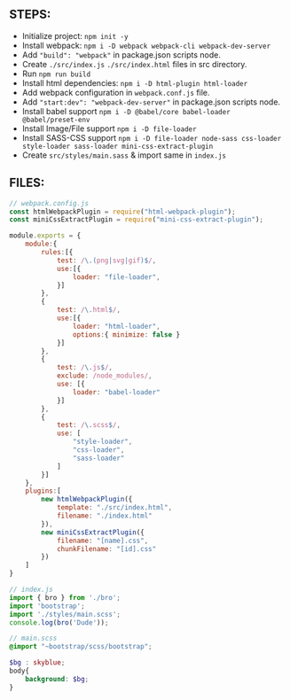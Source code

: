 ## STEPS:
* Initialize project: `npm init -y`
* Install webpack: `npm i -D webpack webpack-cli webpack-dev-server`
* Add `"build": "webpack"` in package.json scripts node.
* Create `./src/index.js` `./src/index.html` files in src directory.
* Run `npm run build`
* Install html dependencies: `npm i -D html-plugin html-loader`
* Add webpack configuration in `webpack.conf.js` file.
* Add `"start:dev": "webpack-dev-server"` in package.json scripts node.
* Install babel support `npm i -D @babel/core babel-loader @babel/preset-env`
* Install Image/File support `npm i -D file-loader`
* Install SASS-CSS support `npm i -D file-loader node-sass css-loader style-loader sass-loader mini-css-extract-plugin`
* Create `src/styles/main.sass` & import same in `index.js`

## FILES: 
```js
// webpack.config.js
const htmlWebpackPlugin = require("html-webpack-plugin");
const miniCssExtractPlugin = require("mini-css-extract-plugin");

module.exports = {
    module:{
        rules:[{
            test: /\.(png|svg|gif)$/,
            use:[{
                loader: "file-loader",
            }]
        },
        {
            test: /\.html$/,
            use:[{
                loader: "html-loader",
                options:{ minimize: false }
            }]
        },
        {
            test: /\.js$/,
            exclude: /node_modules/,
            use: [{
                loader: "babel-loader"
            }]
        },
        {
            test: /\.scss$/,
            use: [
                "style-loader",
                "css-loader",
                "sass-loader"
            ]
        }]
    },
    plugins:[
        new htmlWebpackPlugin({
            template: "./src/index.html",
            filename: "./index.html"
        }),
        new miniCssExtractPlugin({
            filename: "[name].css",
            chunkFilename: "[id].css"
        })
    ]
}
```

```js
// index.js
import { bro } from './bro';
import 'bootstrap';
import './styles/main.scss';
console.log(bro('Dude'));
```

```scss
// main.scss
@import "~bootstrap/scss/bootstrap";

$bg : skyblue;
body{
    background: $bg;
}
```